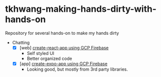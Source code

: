 # tkhwang-making-hands-dirty-with-hands-on

Repository for several hands-on to make my hands dirty

- Chatting
  - [x] [web] [create-react-app using GCP Firebase](./chat/cra-firebase-chat-app/README.md)
    - Self styled UI
    - Better organized code
  - [x] [app] [create-expo-app using GCP Firebase](./chat/expo-firebase-chat-app/README.md)
    - Looking good, but mostly from 3rd party libraries.

